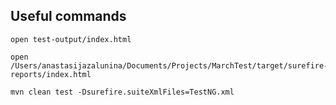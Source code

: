 ## Useful commands

```commandline
open test-output/index.html
```
```commandline
open /Users/anastasijazalunina/Documents/Projects/MarchTest/target/surefire-reports/index.html
```
```
mvn clean test -Dsurefire.suiteXmlFiles=TestNG.xml
```
